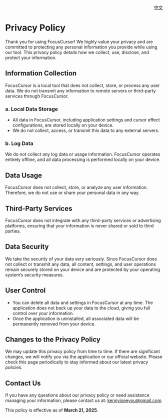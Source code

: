 <p align="right">
  <a href="./privacy-policy.zh.md">中文</a>
</p>
<!--rehype:style=float: right; bottom: -36px; position: relative;-->

Privacy Policy  
===  

Thank you for using FocusCursor! We highly value your privacy and are committed to protecting any personal information you provide while using our tool. This privacy policy details how we collect, use, disclose, and protect your information.  

## Information Collection  

FocusCursor is a local tool that does not collect, store, or process any user data. We do not transmit any information to remote servers or third-party services through FocusCursor.  

### a. **Local Data Storage**  

- All data in FocusCursor, including application settings and cursor effect configurations, are stored locally on your device.  
- We do not collect, access, or transmit this data to any external servers.  

### b. **Log Data**  

We do not collect any log data or usage information. FocusCursor operates entirely offline, and all data processing is performed locally on your device.  

## Data Usage  

FocusCursor does not collect, store, or analyze any user information. Therefore, we do not use or share your personal data in any way.  

## Third-Party Services  

FocusCursor does not integrate with any third-party services or advertising platforms, ensuring that your information is never shared or sold to third parties.  

## Data Security  

We take the security of your data very seriously. Since FocusCursor does not collect or transmit any data, all content, settings, and user operations remain securely stored on your device and are protected by your operating system’s security measures.  

## User Control  

- You can delete all data and settings in FocusCursor at any time. The application does not back up your data to the cloud, giving you full control over your information.  
- Once the application is uninstalled, all associated data will be permanently removed from your device.  

## Changes to the Privacy Policy  

We may update this privacy policy from time to time. If there are significant changes, we will notify you via the application or our official website. Please check this page periodically to stay informed about our latest privacy policies.  

## Contact Us  

If you have any questions about our privacy policy or need assistance managing your information, please contact us at: [kennyiseeyou@gmail.com](mailto:kennyiseeyou@gmail.com).  

This policy is effective as of **March 21, 2025**.  